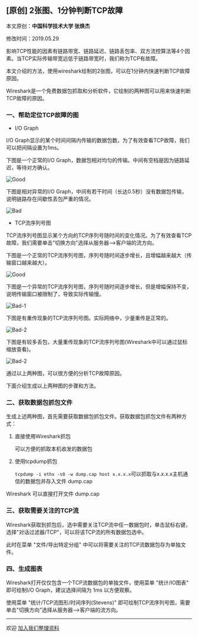 ## [原创] 2张图、1分钟判断TCP故障

本文原创：**中国科学技术大学 张焕杰**

修改时间：2019.05.29

影响TCP性能的因素有链路带宽、链路延迟、链路丢包率、双方流控算法等4个因素。当TCP实际传输带宽远低于链路带宽时，我们称为TCP有故障。

本文介绍的方法，使用wireshark绘制的2张图，可以在1分钟内快速判断TCP故障原因。

Wireshark是一个免费数据包抓取和分析软件，它绘制的两种图可以用来快速判断TCP故障的原因。

### 一、帮助定位TCP故障的图

* I/O Graph

I/O Graph显示的某个时间间隔内传输的数据包数，为了有效查看TCP故障，我们可以把间隔设置为1ms。

下图是一个正常的I/O Graph，数据包相对均匀的传输。中间有空档是因为链路延迟，等待对方确认。

![Good](img/good-io.png)

下图是相对异常的I/O Graph，中间有若干时间（长达0.5秒）没有数据包传输，说明链路存在间歇性丢包严重的情况。

![Bad](img/fd2-io.png)

* TCP流序列号图

TCP流序列号图显示某个方向的TCP序列号随时间的变化情况。为了有效查看TCP故障，我们需要单击"切换方向"选择从服务器-->客户端的流方向。

下图是一个正常的TCP流序列号图，序列号随时间逐步增长，且增幅越来越大（传输窗口越来越大）。

![Good](img/good-ts.png)

下图是一个异常的TCP流序列号图，序列号随时间逐步增长，但是增幅保持不变，说明传输窗口被限制了，导致实际传输慢。

![Bad-1](img/bad-ts-1.png)

下图是有重传现象的TCP流序列号图。实际网络中，少量重传是正常的。

![Bad-2](img/fd1-ts.png)

下图是有较多丢包，大量重传现象的TCP流序列号图(Wireshark中可以通过鼠标缩放查看)。

![Bad-2](img/fd2-ts.png)

通过以上两种图，可以很方便的分析TCP故障原因。

下面介绍生成以上两种图的步骤和方法。

### 二、获取数据包抓包文件

生成上述两种图，首先需要获取数据包抓包文件。获取数据包抓包文件有两种方式：

1. 直接使用Wireshark抓包
   
   可以方便的抓取本机收发的数据包

2. 使用tcpdump抓包

   `tcpdump -i ethx -s0 -w dump.cap host x.x.x.x`可以抓取与x.x.x.x主机通信的数据包并存入文件 dump.cap 

  Wireshark 可以直接打开文件 dump.cap

### 三、获取需要关注的TCP流

Wireshark获取到抓包后，选中需要关注TCP流中任一数据包时，单击鼠标右键，选择"对话过滤器/TCP"，可以将该TCP流的所有数据包选中。

此时在菜单 "文件/导出特定分组" 中可以将需要关注的TCP流数据包存为单独文件。

### 四、生成图表

Wireshark打开仅仅包含一个TCP流数据包的单独文件，使用菜单 "统计/IO图表" 即可绘制I/O Graph，建议选择间隔为 1ms 以方便观察。

使用菜单 "统计/TCP流图形/时间序列(Stevens)" 即可绘制TCP流序列号图，需要单击"切换方向"选择从服务器-->客户端的流方向。



***
欢迎 [加入我们整理资料](https://github.com/bg6cq/ITTS)
